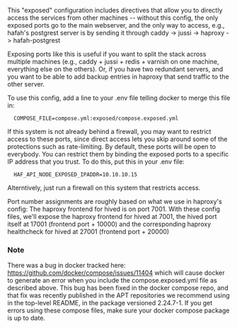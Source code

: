 This "exposed" configuration includes directives that allow you to directly access 
the services from other machines -- without this config, the only exposed ports
go to the main webserver, and the only way to access, e.g., hafah's postgrest
server is by sending it through caddy -> jussi -> haproxy -> hafah-postgrest

Exposing ports like this is useful if you want to split the stack across multiple 
machines (e.g., caddy + jussi + redis + varnish on one machine, everything else
on the others).  Or, if you have two redundant servers, and you want to be able
to add backup entries in haproxy that send traffic to the other server.

To use this config, add a line to your .env file telling docker to merge this 
file in:

```
  COMPOSE_FILE=compose.yml:exposed/compose.exposed.yml
```

If this system is not already behind a firewall, you may want to restrict access 
to these  ports, since direct access lets you skip around some of the protections 
such as rate-limiting.  By default, these ports will be open to everybody.
You can restrict them by binding the exposed ports to a specific IP address 
that you trust.  To do this, put this in your .env file:
```
  HAF_API_NODE_EXPOSED_IPADDR=10.10.10.15
```
Alterntively, just run a firewall on this system that restricts access.

Port number assignments are roughly based on what we use in haproxy's config:
The haproxy frontend for hived is on port 7001.  With these config files, we'll
expose the haproxy frontend for hived at 7001, the hived port itself at 17001 (frontend port + 10000)
and the corresponding haproxy healthcheck for hived at 27001 (frontend port + 20000)

### Note
There was a bug in docker tracked here: https://github.com/docker/compose/issues/11404 
which will cause docker to generate an error when you include the compose.exposed.yml
file as described above.  This bug has been fixed in the docker compose repo, and
that fix was recently published in the APT repositories we recommend using in the
top-level README, in the package versioned 2.24.7-1.  If you get errors using these
compose files, make sure your docker compose package is up to date.
